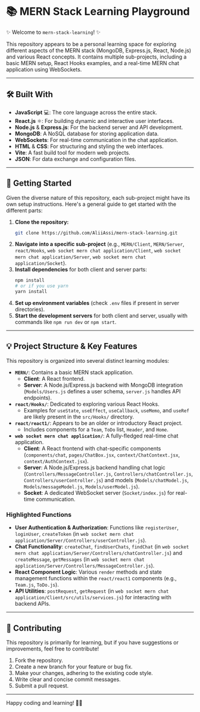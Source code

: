 # 📚 MERN Stack Learning Playground

✨ Welcome to `mern-stack-learning`! ✨

This repository appears to be a personal learning space for exploring different aspects of the MERN stack (MongoDB, Express.js, React, Node.js) and various React concepts. It contains multiple sub-projects, including a basic MERN setup, React Hooks examples, and a real-time MERN chat application using WebSockets.

---

## 🛠️ Built With

* **JavaScript** 💻: The core language across the entire stack.
* **React.js** ⚛️: For building dynamic and interactive user interfaces.
* **Node.js** & **Express.js**: For the backend server and API development.
* **MongoDB**: A NoSQL database for storing application data.
* **WebSockets**: For real-time communication in the chat application.
* **HTML** & **CSS**: For structuring and styling the web interfaces.
* **Vite**: A fast build tool for modern web projects.
* **JSON**: For data exchange and configuration files.

---

## 🚀 Getting Started

Given the diverse nature of this repository, each sub-project might have its own setup instructions. Here's a general guide to get started with the different parts:

1.  **Clone the repository:**
    ```bash
    git clone https://github.com/AliiAssi/mern-stack-learning.git
    ```
2.  **Navigate into a specific sub-project** (e.g., `MERN/Client`, `MERN/Server`, `react/Hooks`, `web socket mern chat application/Client`, `web socket mern chat application/Server`, `web socket mern chat application/Socket`).
3.  **Install dependencies** for both client and server parts:
    ```bash
    npm install
    # or if you use yarn
    yarn install
    ```
4.  **Set up environment variables** (check `.env` files if present in server directories).
5.  **Start the development servers** for both client and server, usually with commands like `npm run dev` or `npm start`.

---

## 💡 Project Structure & Key Features

This repository is organized into several distinct learning modules:

* **`MERN/`**: Contains a basic MERN stack application.
    * **Client**: A React frontend.
    * **Server**: A Node.js/Express.js backend with MongoDB integration (`Models/Users.js` defines a user schema, `server.js` handles API endpoints).
* **`react/Hooks/`**: Dedicated to exploring various React Hooks.
    * Examples for `useState`, `useEffect`, `useCallback`, `useMemo`, and `useRef` are likely present in the `src/Hooks/` directory.
* **`react/react1/`**: Appears to be an older or introductory React project.
    * Includes components for a `Team`, `ToDo` list, `Header`, and `Home`.
* **`web socket mern chat application/`**: A fully-fledged real-time chat application.
    * **Client**: A React frontend with chat-specific components (`components/chat`, `pages/ChatBox.jsx`, `context/ChatContext.jsx`, `context/AuthContext.jsx`).
    * **Server**: A Node.js/Express.js backend handling chat logic (`Controllers/MessageController.js`, `Controllers/chatController.js`, `Controllers/userController.js`) and models (`Models/chatModel.js`, `Models/messageModel.js`, `Models/userModel.js`).
    * **Socket**: A dedicated WebSocket server (`Socket/index.js`) for real-time communication.

### Highlighted Functions

* **User Authentication & Authorization**: Functions like `registerUser`, `loginUser`, `createToken` (in `web socket mern chat application/Server/Controllers/userController.js`).
* **Chat Functionality**: `createChat`, `findUserChats`, `findChat` (in `web socket mern chat application/Server/Controllers/chatController.js`) and `createMessage`, `getMessages` (in `web socket mern chat application/Server/Controllers/MessageController.js`).
* **React Component Logic**: Various `render` methods and state management functions within the `react/react1` components (e.g., `Team.js`, `ToDo.js`).
* **API Utilities**: `postRequest`, `getRequest` (in `web socket mern chat application/Client/src/utils/services.js`) for interacting with backend APIs.

---

## 🤝 Contributing

This repository is primarily for learning, but if you have suggestions or improvements, feel free to contribute!

1.  Fork the repository.
2.  Create a new branch for your feature or bug fix.
3.  Make your changes, adhering to the existing code style.
4.  Write clear and concise commit messages.
5.  Submit a pull request.

---

Happy coding and learning! 🧑‍💻
